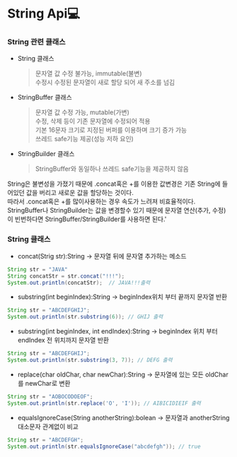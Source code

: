 # String Api💻

### String 관련 클래스

* String 클래스  
  > 문자열 값 수정 불가능, immutable(불변)  
  > 수정시 수정된 문자열이 새로 할당 되어 새 주소를 넘김
* StringBuffer 클래스
  > 문자열 값 수정 가능, mutable(가변)  
  > 수정, 삭제 등이 기존 문자열에 수정되어 적용  
  > 기본 16문자 크기로 지정된 버퍼를 이용하며 크기 증가 가능  
  > 쓰레드 safe기능 제공(성능 저하 요인)
* StringBuilder 클래스
  > StringBuffer와 동일하나 쓰레드 safe기능을 제공하지 않음

String은 불변성을 가졌기 때문에 .concat혹은 +를 이용한 값변경은 기존 String에 들어있던 값을 버리고 새로운 값을 할당하는 것이다.  
따라서 .concat혹은 +를 많이사용하는 경우 속도가 느려져 비효율적이다.  
StringBuffer나 StringBuilder는 값을 변경할수 있기 때문에 문자열 연산(추가, 수정)이 빈번하다면 StringBuffer/StringBuilder를 사용하면 된다.'

### String 클래스

* concat(Strig str):String -> 문자열 뒤에 문자열 추가하는 메소드
```JAVA
String str = "JAVA"
String concatStr = str.concat("!!!");
System.out.println(concatStr);  // JAVA!!!출력
```
* substring(int beginIndex):String -> beginIndex위치 부터 끝까지 문자열 반환
```JAVA
String str = "ABCDEFGHIJ";
System.out.println(str.substring(6)); // GHIJ 출력
```

* substring(int beginIndex, int endIndex):String -> beginIndex 위치 부터 endIndex 전 위치까지 문자열 반환
```JAVA
String str = "ABCDEFGHIJ";
System.out.println(str.substring(3, 7)); // DEFG 출력
```

* replace(char oldChar, char newChar):String -> 문자열에 있는 모든 oldChar를 newChar로 변환
```JAVA
String str = "AOBOCODOEOF";
System.out.println(str.replace('O', 'I')); // AIBICIDIEIF 출력
```

* equalsIgnoreCase(String anotherString):bolean -> 문자열과 anotherString 대소문자 관계없이 비교
```JAVA
String str = "ABCDEFGH";
System.out.println(str.equalsIgnoreCase("abcdefgh")); // true
```
